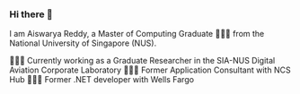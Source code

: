 ### Hi there 👋

I am Aiswarya Reddy, a Master of Computing Graduate 👩🏻‍🎓 from the National University of Singapore (NUS).

👩🏻‍💻 Currently working as a Graduate Researcher in the SIA-NUS Digital Aviation Corporate Laboratory
🙋🏻‍♀️ Former Application Consultant with NCS Hub
🙎🏻‍♀️ Former .NET developer with Wells Fargo

<!--
**aiswaryareddy97/aiswaryareddy97** is a ✨ _special_ ✨ repository because its `README.md` (this file) appears on your GitHub profile.

Here are some ideas to get you started:

- 🔭 I’m currently working on ...
- 🌱 I’m currently learning ...
- 👯 I’m looking to collaborate on ...
- 🤔 I’m looking for help with ...
- 💬 Ask me about ...
- 📫 How to reach me: ...
- 😄 Pronouns: ...
- ⚡ Fun fact: ...
-->
